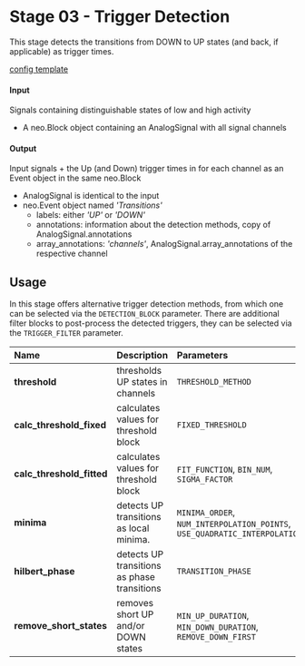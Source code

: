 # Stage 03 - Trigger Detection
This stage detects the transitions from DOWN to UP states (and back, if applicable) as trigger times.

[config template](configs/config_template.yaml)

#### Input
Signals containing distinguishable states of low and high activity

* A neo.Block object containing an AnalogSignal with all signal channels

#### Output
Input signals + the Up (and Down) trigger times in for each channel as an Event object in the same neo.Block

* AnalogSignal is identical to the input
* neo.Event object named _'Transitions'_
    * labels: either _'UP'_ or _'DOWN'_
    * annotations: information about the detection methods, copy of AnalogSignal.annotations
    * array_annotations: _'channels'_, AnalogSignal.array_annotations of the respective channel

## Usage
In this stage offers alternative trigger detection methods, from which one can be selected via the `DETECTION_BLOCK` parameter.
There are additional filter blocks to post-process the detected triggers, they can be selected via the `TRIGGER_FILTER` parameter.

|Name | Description | Parameters |
|:----|:------------|:-----------|
|__threshold__|thresholds UP states in channels|`THRESHOLD_METHOD`|
|__calc_threshold_fixed__|calculates values for threshold block|`FIXED_THRESHOLD`|
|__calc_threshold_fitted__|calculates values for threshold block|`FIT_FUNCTION`, `BIN_NUM`, `SIGMA_FACTOR`|
|__minima__|detects UP transitions as local minima. |`MINIMA_ORDER`, `NUM_INTERPOLATION_POINTS`, `USE_QUADRATIC_INTERPOLATION`|
|__hilbert_phase__|detects UP transitions as phase transitions|`TRANSITION_PHASE`|
|__remove_short_states__|removes short UP and/or DOWN states|`MIN_UP_DURATION`, `MIN_DOWN_DURATION`, `REMOVE_DOWN_FIRST`|
